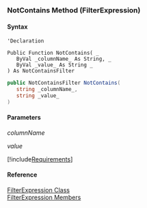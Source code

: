 ﻿### NotContains Method (FilterExpression)

#### Syntax

```vbnet
'Declaration

Public Function NotContains( _
   ByVal _columnName_ As String, _
   ByVal _value_ As String _
) As NotContainsFilter
```

```csharp
public NotContainsFilter NotContains( 
   string _columnName_,
   string _value_
)
```

#### Parameters

_columnName_

_value_

[!include[Requirements](../partials/requirements.md)]

#### Reference

[FilterExpression Class](fcSDK~FChoice.Foundation.Filters.FilterExpression.md)  
[FilterExpression Members](fcSDK~FChoice.Foundation.Filters.FilterExpression_members.md)